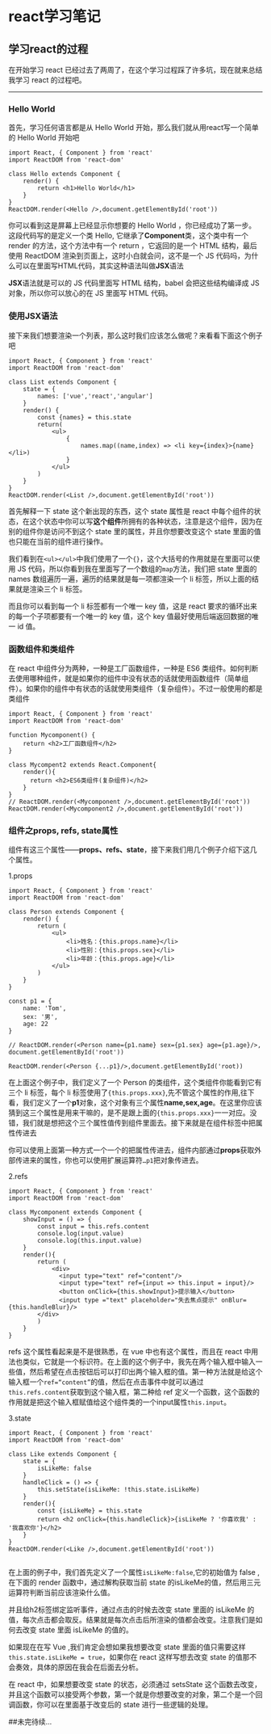 # react学习笔记

## 学习react的过程
在开始学习 react 已经过去了两周了，在这个学习过程踩了许多坑，现在就来总结我学习 react 的过程吧。
- - - -
### Hello World
首先，学习任何语言都是从 Hello World 开始，那么我们就从用react写一个简单的 Hello World 开始吧

```
import React, { Component } from 'react'
import ReactDOM from 'react-dom'

class Hello extends Component {
	render() {
		return <h1>Hello World</h1>
	}
}
ReactDOM.render(<Hello />,document.getElementById('root'))
```



你可以看到这是屏幕上已经显示你想要的 Hello World ，你已经成功了第一步。这段代码写的是定义一个类 Hello, 它继承了**Component**类，这个类中有一个 render 的方法，这个方法中有一个 return ，它返回的是一个 HTML 结构，最后使用 ReactDOM 渲染到页面上，这时小白就会问，这不是一个 JS 代码吗，为什么可以在里面写HTML代码，其实这种语法叫做**JSX**语法

**JSX**语法就是可以的 JS 代码里面写 HTML 结构，babel 会把这些结构编译成 JS 对象，所以你可以放心的在 JS 里面写 HTML 代码。

### 使用JSX语法

接下来我们想要渲染一个列表，那么这时我们应该怎么做呢？来看看下面这个例子吧

```
import React, { Component } from 'react'
import ReactDOM from 'react-dom'

class List extends Component {
	state = {
		names: ['vue','react','angular']
	}
	render() {
		const {names} = this.state
		return(
			<ul>
				{
					names.map((name,index) => <li key={index}>{name}</li>)
				}
			</ul>
		)
	}
}
ReactDOM.render(<List />,document.getElementById('root'))
```

首先解释一下 state 这个新出现的东西，这个 state 属性是 react 中每个组件的状态，在这个状态中你可以写**这个组件**所拥有的各种状态，注意是这个组件，因为在别的组件你是访问不到这个 state 里的属性，并且你想要改变这个 state 里面的值也只能在当前的组件进行操作。

我们看到在`<ul></ul>`中我们使用了一个`{}`，这个大括号的作用就是在里面可以使用 JS 代码，所以你看到我在里面写了一个数组的`map`方法，我们把 state 里面的 names 数组遍历一遍，遍历的结果就是每一项都渲染一个 li 标签，所以上面的结果就是渲染三个 li 标签。

而且你可以看到每一个 li 标签都有一个唯一 key 值，这是 react 要求的循环出来的每一个子项都要有一个唯一的 key 值，这个 key 值最好使用后端返回数据的唯一 id 值。

### 函数组件和类组件

在 react 中组件分为两种，一种是工厂函数组件，一种是 ES6 类组件。如何判断去使用哪种组件，就是如果你的组件中没有状态的话就使用函数组件（简单组件）。如果你的组件中有状态的话就使用类组件（复杂组件）。不过一般使用的都是类组件

```
import React, { Component } from 'react'
import ReactDOM from 'react-dom'

function Mycomponent() {
	return <h2>工厂函数组件</h2>
}

class Mycompent2 extends React.Component{
    render(){
      return <h2>ES6类组件(复杂组件)</h2>
    }
}
// ReactDOM.render(<Mycomponent />,document.getElementById('root'))
ReactDOM.render(<Mycomponent2 />,document.getElementById('root'))
```

### 组件之props, refs, state属性

组件有这三个属性——**props、refs、state**，接下来我们用几个例子介绍下这几个属性。

1.props
```
import React, { Component } from 'react'
import ReactDOM from 'react-dom'

class Person extends Component {
	render() {
		return (
			<ul>
				<li>姓名：{this.props.name}</li>
				<li>性别：{this.props.sex}</li>
				<li>年龄：{this.props.age}</li>
			</ul>
		)
	}
}

const p1 = {
	name: 'Tom',
	sex: '男',
	age: 22
}

// ReactDOM.render(<Person name={p1.name} sex={p1.sex} age={p1.age}/>, document.getElementById('root'))

ReactDOM.render(<Person {...p1}/>,document.getElementById('root))

```

在上面这个例子中，我们定义了一个 Person 的类组件，这个类组件你能看到它有三个 li 标签，每个 li 标签使用了`{this.props.xxx}`,先不管这个属性的作用,往下看，我们定义了一个**p1**对象，这个对象有三个属性**name,sex,age**。在这里你应该猜到这三个属性是用来干嘛的，是不是跟上面的`{this.props.xxx}`一一对应。没错，我们就是想把这个三个属性值传到组件里面去。接下来就是在组件标签<Person />中把属性传进去

你可以使用上面第一种方式一个一个的把属性传进去，组件内部通过**props**获取外部传进来的属性，你也可以使用扩展运算符`…p1`把对象传进去。

2.refs
```
import React, { Component } from 'react'
import ReactDOM from 'react-dom'

class Mycomponent extends Component {
	showInput = () => {
		const input = this.refs.content
		console.log(input.value)
		console.log(this.input.value)
	}
	render(){
		return (
			<div>
	          <input type="text" ref="content"/>
	          <input type="text" ref={input => this.input = input}/>
	          <button onClick={this.showInput}>提示输入</button>
	          <input type ="text" placeholder="失去焦点提示" onBlur={this.handleBlur}/>
        </div>
		)
	}
}
```


refs 这个属性看起来是不是很熟悉，在 vue 中也有这个属性，而且在 react 中用法也类似，它就是一个标识符。在上面的这个例子中，我先在两个输入框中输入一些值，然后希望在点击按钮后可以打印出两个输入框的值。第一种方法就是给这个输入框一个`ref=“content”`的值，然后在点击事件中就可以通过`this.refs.content`获取到这个输入框，第二种给 ref 定义一个函数，这个函数的作用就是把这个输入框赋值给这个组件类的一个input属性`this.input`。

3.state
```
import React, { Component } from 'react'
import ReactDOM from 'react-dom'

class Like extends Component {
	state = {
		isLikeMe: false
	}
	handleClick = () => {
		this.setState(isLikeMe: !this.state.isLikeMe)
	}
	render(){
		const {isLikeMe} = this.state
		return <h2 onClick={this.handleClick}>{isLikeMe ? '你喜欢我' : '我喜欢你'}</h2>
	}
}
ReactDOM.render(<Like />,document.getElementById('root'))
	
```

在上面的例子中，我们首先定义了一个属性`isLikeMe:false`,它的初始值为 false ,在下面的 render 函数中，通过解构获取当前 state 的isLikeMe的值，然后用三元运算符判断当前应该渲染什么值。

并且给h2标签绑定监听事件，通过点击的时候去改变 state 里面的 isLikeMe 的值，每次点击都会取反。结果就是每次点击后所渲染的值都会改变。注意我们是如何去改变 state 里面 isLikeMe 的值的。

如果现在在写 Vue ,我们肯定会想如果我想要改变 state 里面的值只需要这样`this.state.isLikeMe = true`，如果你在  react 这样写想去改变 state 的值那不会奏效，具体的原因在我会在后面去分析。

在 react 中，如果想要改变 state 的状态，必须通过 setsState 这个函数去改变，并且这个函数可以接受两个参数，第一个就是你想要改变的对象，第二个是一个回调函数，你可以在里面基于改变后的 state 进行一些逻辑的处理。

##未完待续...